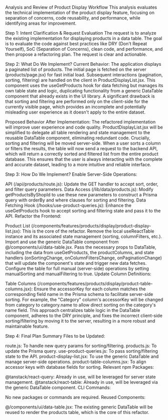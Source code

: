 Analysis and Review of Product Display Workflow
This analysis evaluates the technical implementation of the product display feature, focusing on separation of concerns, code reusability, and performance, while identifying areas for improvement.

Step 1: Intent Clarification & Request Evaluation
The request is to analyze the existing implementation for displaying products in a data table. The goal is to evaluate the code against best practices like DRY (Don't Repeat Yourself), SoC (Separation of Concerns), clean code, and performance, and then propose a refactoring plan. The request is clear and actionable.

Step 2: What Do We Implement?
Current Behavior: The application displays a paginated list of products. The initial page is fetched on the server (products/page.jsx) for fast initial load. Subsequent interactions (pagination, sorting, filtering) are handled on the client in ProductDisplayList.jsx. This component uses the useGetProducts hook for data fetching but manages its own table state and logic, duplicating functionality from a generic DataTable component that already exists in the UI library. A significant drawback is that sorting and filtering are performed only on the client-side for the currently visible page, which provides an incomplete and potentially misleading user experience as it doesn't apply to the entire dataset.

Proposed Behavior After Implementation: The refactored implementation will improve user experience and code quality. ProductDisplayList.jsx will be simplified to delegate all table rendering and state management to the reusable DataTable component, eliminating redundant code. Crucially, sorting and filtering will be moved server-side. When a user sorts a column or filters the results, the table will now send a request to the backend API, which will return a correctly sorted and filtered list from the entire product database. This ensures that the user is always interacting with the complete and accurate dataset, leading to a more intuitive and reliable interface.

Step 3: How Do We Implement?
Enable Server-Side Operations:

API (/api/products/route.js): Update the GET handler to accept sort, order, and filter query parameters.
Data Access (/lib/data/products.js): Modify getProductsByShopId to use these new parameters to construct a Prisma query with orderBy and where clauses for sorting and filtering.
Data Fetching Hook (/hooks/use-product-queries.js): Enhance the useGetProducts hook to accept sorting and filtering state and pass it to the API.
Refactor the Frontend:

Product List (/components/features/products/display/product-display-list.jsx): This is the core of the refactor.
Remove the local useReactTable instance and its associated state management (sorting, columnFilters, etc.).
Import and use the generic DataTable component from @/components/ui/data-table.jsx.
Pass the necessary props to DataTable, including the data from useGetProducts, the productColumns, and state handlers (onSortingChange, onColumnFiltersChange, onPaginationChange) that will update the component's state and trigger new data fetches.
Configure the table for full manual (server-side) operations by setting manualSorting and manualFiltering to true.
Update Column Definitions:

Table Columns (/components/features/products/display/product-table-columns.jsx): Ensure the accessorKey for each column matches the corresponding field name in the Prisma schema to facilitate server-side sorting. For example, the "Category" column's accessorKey will be changed from category to category.name to allow direct sorting on the category's name field.
This approach centralizes table logic in the DataTable component, adheres to the DRY principle, and fixes the incorrect client-side sorting/filtering by moving it to the server, resulting in a more robust and maintainable feature.

Step 4: Final Plan Summary
Files to be Updated:

route.js: To handle new query params for sorting/filtering.
products.js: To update the Prisma query.
use-product-queries.js: To pass sorting/filtering state to the API.
product-display-list.jsx: To use the generic DataTable and manage server-side operations.
product-table-columns.jsx: To align accessor keys with database fields for sorting.
Relevant npm Packages:

@tanstack/react-query: Already in use, will be leveraged for server state management.
@tanstack/react-table: Already in use, will be leveraged via the generic DataTable component.
CLI Commands:

No new packages or commands are required.
Reused Components:

@/components/ui/data-table.jsx: The existing generic DataTable will be reused to render the products table, which is the core of this refactor.
